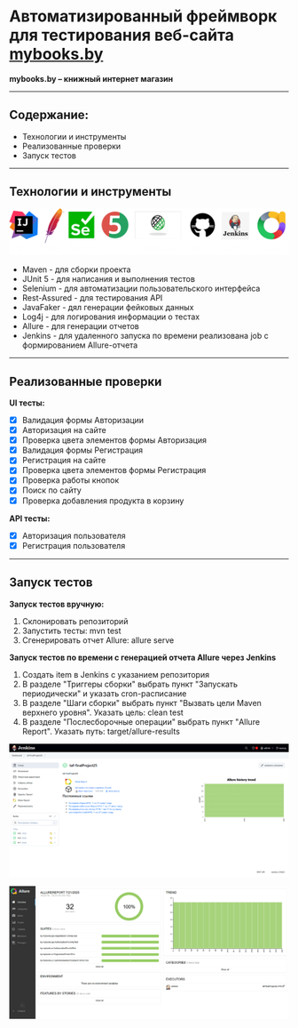 # Автоматизированный фреймворк для тестирования веб-сайта [mybooks.by](https://mybooks.by/)
**mybooks.by – книжный интернет магазин**

___

## Содержание:
- Технологии и инструменты
- Реализованные проверки
- Запуск тестов

___

## Технологии и инструменты
![img.png](images/img.png)

- Maven - для сборки проекта
- JUnit 5 - для написания и выполнения тестов
- Selenium - для автоматизации пользовательского интерфейса
- Rest-Assured - для тестирования API
- JavaFaker - дял генерации фейковых данных
- Log4j - для логирования информации о тестах
- Allure - для генерации отчетов
- Jenkins - для удаленного запуска по времени реализована job с формированием Allure-отчета

___

## Реализованные проверки

**UI тесты:**
- [x] Валидация формы Авторизации
- [x] Авторизация на сайте
- [x] Проверка цвета элементов формы Авторизация
- [x] Валидация формы Регистрация
- [x] Регистрация на сайте
- [x] Проверка цвета элементов формы Регистрация
- [x] Проверка работы кнопок
- [x] Поиск по сайту
- [x] Проверка добавления продукта в корзину

**API тесты:**
- [x] Авторизация пользователя
- [x] Регистрация пользователя

___

## Запуск тестов

**Запуск тестов вручную:**
1. Склонировать репозиторий
2. Запустить тесты: mvn test
3. Сгенерировать отчет Allure: allure serve

**Запуск тестов по времени с генерацией отчета Allure через Jenkins**
1. Создать item в Jenkins с указанием репозитория
2. В разделе "Триггеры сборки" выбрать пункт "Запускать периодически" и указать cron-расписание
3. В разделе "Шаги сборки" выбрать пункт "Вызвать цели Maven верхнего уровня". Указать цель: clean test
4. В разделе "Послесборочные операции" выбрать пункт "Allure Report". Указать путь: target/allure-results

![img.png](images/Jenkins.png)

![img.png](images/Allure.png)
